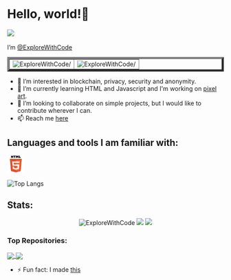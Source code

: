 <!--- 
-👋 Hi, I’m @ExploreWithCode.
- 👀 I’m interested in blockchain, privacy, security and anonimity.
- 🌱 I’m currently learning HTML and Javascript.
- 💞️ I’m looking to collaborate on simple projects, but I would like to contribute, wherever I can.
- 📫 How to reach me ...through the options provided by this platform.
--->
<!---
ExploreWithCode/ExploreWithCode is a ✨ special ✨ repository because its `README.md` (this file) appears on your GitHub profile.
You can click the Preview link to take a look at your changes.
--->
<!---
[![Top Langs](https://github-readme-stats.vercel.app/api/top-langs/?username=ExploreWithCode&layout=compact&theme=dark)](https://github.com/anuraghazra/github-readme-stats)
--->
<!---![Top Langs](https://github-readme-stats-git-master-rstaa-rickstaa.vercel.app/api/top-langs/?username=ExploreWithCode&layout=compact&langs_count=10&hide_border=1&theme=dark)
--->
<!---<audio controls>
	<source src="https://user-images.githubusercontent.com/109108536/184554906-3dc0648e-dd6f-487d-acdc-2a1c8c7269de.mp4" type="audio/mpeg">
</audio>
-->

# Hello, world!👋

<a href="https://github.com/ExploreWithCode/pixel-art/wiki" target="_blank" title="pixel Pikachu (code created by @ExploreWithCode)"><img src="https://user-images.githubusercontent.com/109108536/182130279-8cc77124-9d42-440c-a98f-24385e31247a.png"></a>

I’m [@ExploreWithCode](https://github.com/ExploreWithCode)

<table border=5 align=center>
<tr>
<td> <img src=https://img.shields.io/github/followers/ExploreWithCode?label=Follow&style=social alt=ExploreWithCode/> </td>
<td> <img src=https://komarev.com/ghpvc/?username=ExploreWithCode alt=ExploreWithCode/> </td>
</tr>
</table>

- 👀 I’m interested in blockchain, privacy, security and anonymity.
- 🌱 I’m currently learning HTML and Javascript and I'm working on [pixel art](https://github.com/ExploreWithCode/pixel-art).
- 💞️ I’m looking to collaborate on simple projects, but I would like to contribute wherever I can.
- 📫 Reach me [here](https://github.com/ExploreWithCode/ExploreWithCode/discussions)


## Languages and tools I am familiar with:

<p align="left">
  <a href="https://en.wikipedia.org/wiki/HTML" target="_blank"> <img src="https://raw.githubusercontent.com/devicons/devicon/master/icons/html5/html5-original-wordmark.svg" alt="html5" title="HTML" width="40" height="40"/> </a>
  </p>
  
  ![Top Langs](https://github-readme-stats.vercel.app/api/top-langs/?username=ExploreWithCode&layout=compact&theme=dark)
## Stats:
<p align=center>
    <img src=https://github-readme-stats.vercel.app/api?username=ExploreWithCode&show_icons=true&theme=gotham&hide_border=true alt=ExploreWithCode / width="45%">
    <img src="https://github-readme-streak-stats.herokuapp.com?user=ExploreWithCode&theme=android-dark&hide_border=true&date_format=M%20j%5B%2C%20Y%5D" width="45%"> 
    <img src="https://activity-graph.herokuapp.com/graph?username=ExploreWithCode&hide_border=true&bg_color=050F2C&color=0194DD&line=0194DD&point=2DDD97">
</p>

### Top Repositories:

<a href="https://github.com/ExploreWithCode/pixel-art">
  <img align="center" src="https://github-readme-stats.vercel.app/api/pin/?username=ExploreWithCode&repo=pixel-art&theme=dark" />
</a>
<a href="https://github.com/ExploreWithCode/HTML-national-flags">
  <img align="center" src="https://github-readme-stats.vercel.app/api/pin/?username=ExploreWithCode&repo=HTML-national-flags&theme=dark" />
</a>


- ⚡ Fun fact: I made [this](https://github.com/ExploreWithCode/rickroll)

